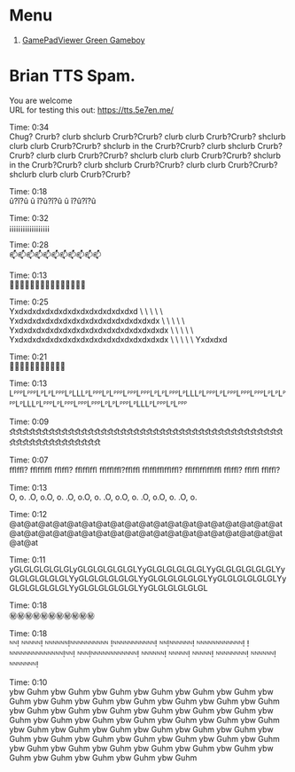 # Menu
1. <a href="GamePadViewer">GamePadViewer Green Gameboy</a>

# Brian TTS Spam. 
You are welcome<br/>
URL for testing this out: https://tts.5e7en.me/

Time: 0:34<br />
Chug? Crurb? clurb shclurb Crurb?Crurb? clurb clurb Crurb?Crurb? shclurb clurb clurb Crurb?Crurb? shclurb in the Crurb?Crurb? clurb shclurb Crurb?Crurb? clurb clurb Crurb?Crurb? shclurb clurb clurb Crurb?Crurb? shclurb in the Crurb?Crurb? clurb shclurb Crurb?Crurb? clurb clurb Crurb?Crurb? shclurb clurb clurb Crurb?Crurb?

Time: 0:18<br />
û?î?û û î?û?î?û û î?û?î?û

Time: 0:32<br />
¡¡¡¡¡¡¡¡¡¡¡¡¡¡¡¡¡¡

Time: 0:28<br />
📫📫📫📫📫📫📫📫📫📫📫

Time: 0:13<br />
🍔🍔🍔🍔🍔🍔🍔🍔🍔🍔🍔🍔🍔🍔🍔

Time: 0:25<br />
Yxdxdxdxdxdxdxdxdxdxdxdxdxdxd \ \ \ \ \ Yxdxdxdxdxdxdxdxdxdxdxdxdxdxdxdxdx \ \ \ \ \ Yxdxdxdxdxdxdxdxdxdxdxdxdxdxdxdxdxdx \ \ \ \ \ Yxdxdxdxdxdxdxdxdxdxdxdxdxdxdxdxdxdx \ \ \ \ \ Yxdxdxd

Time: 0:21<br />
🚮🚮🚮🚮🚮🚮🚮🚮🚮🚮🚮 


Time: 0:13<br />
LᴾᴾᴾLᴾᴾᴾLᴾLᴾLᴾᴾᴾLᴾLLLᴾLᴾᴾᴾLᴾLᴾᴾᴾLᴾᴾᴾLᴾᴾᴾLᴾLᴾLᴾᴾᴾLᴾLLLᴾLᴾᴾᴾLᴾLᴾᴾᴾLᴾᴾᴾLᴾᴾᴾLᴾLᴾLᴾᴾᴾLᴾLLLᴾLᴾᴾᴾLᴾLᴾᴾᴾLᴾᴾᴾLᴾᴾᴾLᴾLᴾLᴾᴾᴾLᴾLLLᴾLᴾᴾᴾLᴾLᴾᴾᴾ

Time: 0:09<br />
ﬆﬆﬆﬆﬆﬆﬆﬆﬆﬆﬆﬆﬆﬆﬆﬆﬆﬆﬆﬆﬆﬆﬆﬆﬆﬆﬆﬆﬆﬆﬆﬆﬆﬆﬆﬆﬆﬆﬆﬆﬆﬆﬆﬆﬆﬆﬆﬆﬆﬆﬆﬆﬆﬆﬆﬆ

Time: 0:07<br />
ﬄﬄ? ﬄﬄﬄ ﬄﬄ? ﬄﬄﬄ ﬄﬄﬄ?ﬄﬄ ﬄﬄﬄﬄﬄ? ﬄﬄﬄﬄﬄ ﬄﬄ? ﬄﬄ ﬄﬄ?

Time: 0:13<br />
O, o. .O, o.O, o. .O, o.O, o. .O, o.O, o. .O, o.O, o. .O, o.

Time: 0:12<br />
@at@at@at@at@at@at@at@at@at@at@at@at@at@at@at@at@at@at@at@at@at@at@at@at@at@at@at@at@at@at@at@at@at@at@at@at@at@at@at@at

Time: 0:11<br />
yGLGLGLGLGLGLyGLGLGLGLGLGLYyGLGLGLGLGLGLYyGLGLGLGLGLGLYyGLGLGLGLGLGLYyGLGLGLGLGLGLYyGLGLGLGLGLGLYyGLGLGLGLGLGLYyGLGLGLGLGLGLYyGLGLGLGLGLGLYyGLGLGLGLGLGL

Time: 0:18<br />
㊙㊙㊙㊙㊙㊙㊙㊙㊙㊙㊙

Time: 0:18<br />
ᴺᴺ! ᴺᴺᴺᴺᴺ! ᴺᴺᴺᴺᴺᴺ!ᴺᴺᴺᴺᴺᴺᴺᴺᴺᴺ !ᴺᴺᴺᴺᴺᴺᴺᴺᴺᴺᴺ! ᴺᴺ!ᴺᴺᴺᴺᴺᴺ! ᴺᴺᴺᴺᴺᴺᴺᴺᴺᴺᴺᴺ! !ᴺᴺᴺᴺᴺᴺᴺᴺᴺᴺᴺᴺᴺᴺ!ᴺᴺ! ᴺᴺᴺ!ᴺᴺᴺᴺᴺᴺᴺᴺᴺᴺᴺᴺ! ᴺᴺᴺᴺᴺᴺ! ᴺᴺᴺᴺᴺ! ᴺᴺᴺᴺᴺ! ᴺᴺᴺᴺᴺᴺᴺᴺ! ᴺᴺᴺᴺᴺᴺ! ᴺᴺᴺᴺᴺᴺᴺ! 

Time: 0:10<br />
ybw Guhm ybw Guhm ybw Guhm ybw Guhm ybw Guhm ybw Guhm ybw Guhm ybw Guhm ybw Guhm ybw Guhm ybw Guhm ybw Guhm ybw Guhm ybw Guhm ybw Guhm ybw Guhm ybw Guhm ybw Guhm ybw Guhm ybw Guhm ybw Guhm ybw Guhm ybw Guhm ybw Guhm ybw Guhm ybw Guhm ybw Guhm ybw Guhm ybw Guhm ybw Guhm ybw Guhm ybw Guhm ybw Guhm ybw Guhm ybw Guhm ybw Guhm ybw Guhm ybw Guhm ybw Guhm ybw Guhm ybw Guhm ybw Guhm ybw Guhm ybw Guhm ybw Guhm ybw Guhm ybw Guhm ybw Guhm ybw Guhm ybw Guhm

